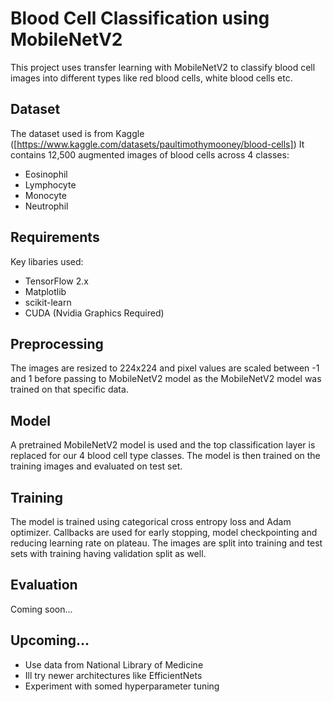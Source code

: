 # Blood Cell Classification using MobileNetV2

This project uses transfer learning with MobileNetV2 to classify blood cell images into different types like red blood cells, white blood cells etc.

## Dataset
The dataset used is from Kaggle ([https://www.kaggle.com/datasets/paultimothymooney/blood-cells]) It contains 12,500 augmented images of blood cells across 4 classes:
- Eosinophil
- Lymphocyte
- Monocyte
- Neutrophil
  
## Requirements
Key libaries used:
- TensorFlow 2.x
- Matplotlib
- scikit-learn
- CUDA (Nvidia Graphics Required)

## Preprocessing
The images are resized to 224x224 and pixel values are scaled between -1 and 1 before passing to MobileNetV2 model as the MobileNetV2 model was trained on that specific data.

## Model
A pretrained MobileNetV2 model is used and the top classification layer is replaced for our 4 blood cell type classes. The model is then trained on the training images and evaluated on test set.

## Training
The model is trained using categorical cross entropy loss and Adam optimizer. Callbacks are used for early stopping, model checkpointing and reducing learning rate on plateau. The images are split into training and test sets with training having validation split as well.


## Evaluation
Coming soon...

## Upcoming...
- Use data from National Library of Medicine
- Ill try newer architectures like EfficientNets
- Experiment with somed hyperparameter tuning

